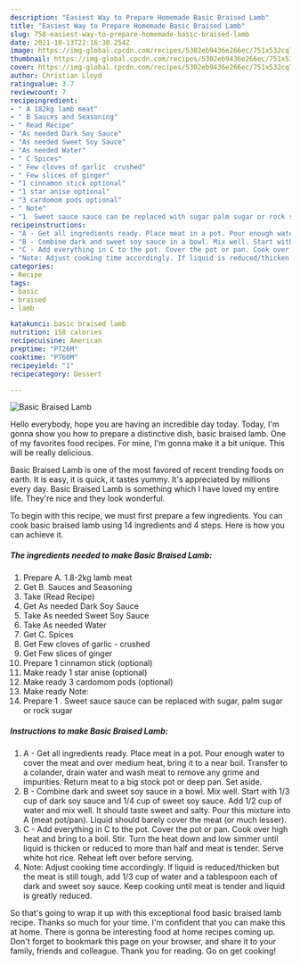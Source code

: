 ```yaml
---
description: "Easiest Way to Prepare Homemade Basic Braised Lamb"
title: "Easiest Way to Prepare Homemade Basic Braised Lamb"
slug: 758-easiest-way-to-prepare-homemade-basic-braised-lamb
date: 2021-10-13T22:16:30.254Z
image: https://img-global.cpcdn.com/recipes/5302eb9436e266ec/751x532cq70/basic-braised-lamb-recipe-main-photo.jpg
thumbnail: https://img-global.cpcdn.com/recipes/5302eb9436e266ec/751x532cq70/basic-braised-lamb-recipe-main-photo.jpg
cover: https://img-global.cpcdn.com/recipes/5302eb9436e266ec/751x532cq70/basic-braised-lamb-recipe-main-photo.jpg
author: Christian Lloyd
ratingvalue: 3.7
reviewcount: 7
recipeingredient:
- " A 182kg lamb meat"
- " B Sauces and Seasoning"
- " Read Recipe"
- "As needed Dark Soy Sauce"
- "As needed Sweet Soy Sauce"
- "As needed Water"
- " C Spices"
- " Few cloves of garlic  crushed"
- " Few slices of ginger"
- "1 cinnamon stick optional"
- "1 star anise optional"
- "3 cardomom pods optional"
- " Note"
- "1  Sweet sauce sauce can be replaced with sugar palm sugar or rock sugar"
recipeinstructions:
- "A - Get all ingredients ready. Place meat in a pot. Pour enough water to cover the meat and over medium heat, bring it to a near boil. Transfer to a colander, drain water and wash meat to remove any grime and impurities. Return meat to a big stock pot or deep pan. Set aside."
- "B - Combine dark and sweet soy sauce in a bowl. Mix well. Start with 1/3 cup of dark soy sauce and 1/4 cup of sweet soy sauce. Add 1/2 cup of water and mix well. It should taste sweet and salty. Pour this mixture into A (meat pot/pan). Liquid should barely cover the meat (or much lesser)."
- "C - Add everything in C to the pot. Cover the pot or pan. Cook over high heat and bring to a boil. Stir. Turn the heat down and low simmer until liquid is thicken or reduced to more than half and meat is tender. Serve white hot rice. Reheat left over before serving."
- "Note: Adjust cooking time accordingly. If liquid is reduced/thicken but the meat is still tough, add 1/3 cup of water and a tablespoon each of dark and sweet soy sauce. Keep cooking until meat is tender and liquid is greatly reduced."
categories:
- Recipe
tags:
- basic
- braised
- lamb

katakunci: basic braised lamb 
nutrition: 158 calories
recipecuisine: American
preptime: "PT26M"
cooktime: "PT60M"
recipeyield: "1"
recipecategory: Dessert

---
```



![Basic Braised Lamb](https://img-global.cpcdn.com/recipes/5302eb9436e266ec/751x532cq70/basic-braised-lamb-recipe-main-photo.jpg)

Hello everybody, hope you are having an incredible day today. Today, I'm gonna show you how to prepare a distinctive dish, basic braised lamb. One of my favorites food recipes. For mine, I'm gonna make it a bit unique. This will be really delicious.



Basic Braised Lamb is one of the most favored of recent trending foods on earth. It is easy, it is quick, it tastes yummy. It's appreciated by millions every day. Basic Braised Lamb is something which I have loved my entire life. They're nice and they look wonderful.


To begin with this recipe, we must first prepare a few ingredients. You can cook basic braised lamb using 14 ingredients and 4 steps. Here is how you can achieve it.

<!--inarticleads1-->

##### The ingredients needed to make Basic Braised Lamb:

1. Prepare  A. 1.8-2kg lamb meat
1. Get  B. Sauces and Seasoning
1. Take  (Read Recipe)
1. Get As needed Dark Soy Sauce
1. Take As needed Sweet Soy Sauce
1. Take As needed Water
1. Get  C. Spices
1. Get  Few cloves of garlic - crushed
1. Get  Few slices of ginger
1. Prepare 1 cinnamon stick (optional)
1. Make ready 1 star anise (optional)
1. Make ready 3 cardomom pods (optional)
1. Make ready  Note:
1. Prepare 1 . Sweet sauce sauce can be replaced with sugar, palm sugar or rock sugar




<!--inarticleads2-->

##### Instructions to make Basic Braised Lamb:

1. A - Get all ingredients ready. Place meat in a pot. Pour enough water to cover the meat and over medium heat, bring it to a near boil. Transfer to a colander, drain water and wash meat to remove any grime and impurities. Return meat to a big stock pot or deep pan. Set aside.
1. B - Combine dark and sweet soy sauce in a bowl. Mix well. Start with 1/3 cup of dark soy sauce and 1/4 cup of sweet soy sauce. Add 1/2 cup of water and mix well. It should taste sweet and salty. Pour this mixture into A (meat pot/pan). Liquid should barely cover the meat (or much lesser).
1. C - Add everything in C to the pot. Cover the pot or pan. Cook over high heat and bring to a boil. Stir. Turn the heat down and low simmer until liquid is thicken or reduced to more than half and meat is tender. Serve white hot rice. Reheat left over before serving.
1. Note: Adjust cooking time accordingly. If liquid is reduced/thicken but the meat is still tough, add 1/3 cup of water and a tablespoon each of dark and sweet soy sauce. Keep cooking until meat is tender and liquid is greatly reduced.




So that's going to wrap it up with this exceptional food basic braised lamb recipe. Thanks so much for your time. I'm confident that you can make this at home. There is gonna be interesting food at home recipes coming up. Don't forget to bookmark this page on your browser, and share it to your family, friends and colleague. Thank you for reading. Go on get cooking!

